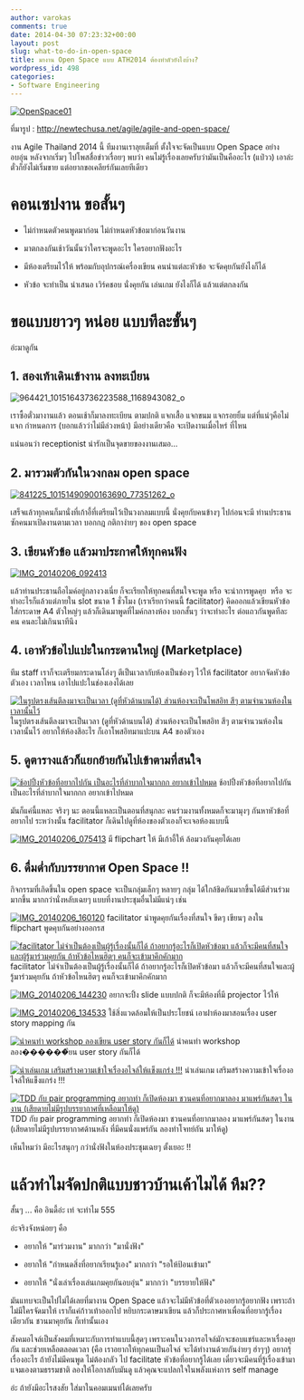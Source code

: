```yaml
---
author: varokas
comments: true
date: 2014-04-30 07:23:32+00:00
layout: post
slug: what-to-do-in-open-space
title: มางาน Open Space แบบ ATH2014 ต้องทำตัวยังไงบ้าง?
wordpress_id: 498
categories:
- Software Engineering
---
```


[![OpenSpace01](/images/2014/04/openspace01.jpg)](/images/2014/04/openspace01.jpg)

ที่มารูป : http://newtechusa.net/agile/agile-and-open-space/

งาน Agile Thailand 2014 นี้ ทีมงานเราลุยเต็มที่ ตั้งใจจะจัดเป็นแบบ Open Space อย่างอบอุ่น หลังจากเริ่มๆ ไปโพสสื่อข่าวเรื่อยๆ พบว่า คนไม่รู้เรื่องเลยครับว่ามันเป็นคืออะไร (แป่วว) เอาล่ะ ตั๋วก็ยังไม่เริ่มขาย แต่อยากขอเคลียร์กันเลยทีเดียว<!--more-->


# คอนเซปงาน ขอสั้นๆ





	
  * ไม่กำหนดตัวคนพูดมาก่อน ไม่กำหนดหัวข้อมาก่อนวันงาน

	
  * มาตกลงกันเช้าวันนั้นว่าใครจะพูดอะไร ใครอยากฟังอะไร

	
  * มีห้องเตรียมไว้ให้ พร้อมกับอุปกรณ์เครื่องเขียน คนนำแต่ละหัวข้อ จะจัดคุยกันยังไงก็ได้

	
  * หัวข้อ จะทำเป็น นำเสนอ เวิร์คชอบ นั่งคุยกัน เล่นเกม ยังไงก็ได้ แล้วแต่ตกลงกัน




# ขอแบบยาวๆ หน่อย แบบทีละขั้นๆ


อ่ะมาดูกัน


## 1. สองเท้าเดินเข้างาน ลงทะเบียน


![964421_10151643736223588_1168943082_o](/images/2014/04/964421_10151643736223588_1168943082_o.jpg)

เราซื้อตั๋วมางานแล้ว ตอนเช้าก็มาลงทะเบียน ตามปกติ แจกเสื้อ แจกขนม แจกรอยยิ้ม แต่ที่แน่ๆคือไม่แจก กำหนดการ (บอกแล้วว่าไม่มีล่วงหน้า) มีอย่างเดียวคือ จะเปิดงานเมื่อไหร่ ที่ไหน

แน่นอนว่า receptionist น่ารักเป็นจุดขายของงานเสมอ...​


## 2. มารวมตัวกันในวงกลม open space


[![841225_10151490900163690_77351262_o](/images/2014/04/841225_10151490900163690_77351262_o.jpg)](/images/2014/04/841225_10151490900163690_77351262_o.jpg)

เสร็จแล้วทุกคนก็มานั่งที่เก้าอี้ที่เตรียมไว้เป็นวงกลมแบบนี้ นั่งคุยกับคนข้างๆ ไปก่อนจะมี ท่านประธานซักคนมาเปิดงานตามเวลา บอกกฎ กติกาง่ายๆ ของ open space


## 3. เขียนหัวข้อ แล้วมาประกาศให้ทุกคนฟัง


[![IMG_20140206_092413](/images/2014/04/img_20140206_092413.jpg)](/images/2014/04/img_20140206_092413.jpg)

แล้วท่านประธานถือไมค์อยู่กลางวงเนี่ย ก็จะเรียกให้ทุกคนที่สนใจจะพูด หรือ จะนำการพูดคุย  หรือ จะทำอะไรก็แล้วแต่ภายใน slot ขนาด 1 ชั่วโมง (เราเรียกว่าคนนี้ facilitator) คิดออกแล้วเขียนหัวข้อใส่กระดาษ A4 ตัวใหญ่ๆ แล้วก็เดินมาพูดที่ไมค์กลางห้อง บอกสั้นๆ ว่าจะทำอะไร ต่อแถวกันพูดทีละคน คนละไม่เกินนาทีนึง


## 4. เอาหัวข้อไปแปะในกระดานใหญ่ (Marketplace)


ทีม staff เราก็จะเตรียมกระดานโล่งๆ ตีเป็นเวลากับห้องเป็นช่องๆ ไว้ให้ facilitator อยากจัดหัวข้อตัวเอง เวลาไหน เอาไปแปะในช่องเองได้เลย

[![ในรูปตรงเส้นตีลงมาจะเป็นเวลา (ดูที่หัวด้านบนได้) ส่วนห้องจะเป็นโพสอิท สีๆ ตามจำนวนห้องในเวลานั้นไว้ ](/images/2014/04/img_20140205_092721.jpg)](/images/2014/04/img_20140205_092721.jpg) ในรูปตรงเส้นตีลงมาจะเป็นเวลา (ดูที่หัวด้านบนได้) ส่วนห้องจะเป็นโพสอิท สีๆ ตามจำนวนห้องในเวลานั้นไว้ อยากให้ห้องสีอะไร ก็เอาโพสอิทมาแปะบน A4 ของตัวเอง


## 5. ดูตารางแล้วก็แยกย้ายกันไปเข้าตามที่สนใจ


[![ช้อปปิ้งหัวข้อที่อยากไปกัน เป็นอะไรที่ลำบากใจมากกก อยากเข้าไปหมด](/images/2014/04/823552_10151490905033690_605459575_o.jpg)](/images/2014/04/823552_10151490905033690_605459575_o.jpg) ช้อปปิ้งหัวข้อที่อยากไปกัน เป็นอะไรที่ลำบากใจมากกก อยากเข้าไปหมด

มันก็แค่นี้แหละ จริงๆ นะ ตอนนี้แหละเป็นตอนที่สนุกละ คนร่วมงานทั้งหมดก็จะมามุงๆ กันหาหัวข้อที่อยากไป ระหว่างนั้น facilitator ก็เดินไปดูที่ห้องของตัวเองก็จะเจอห้องแบบนี้

[![IMG_20140206_075413](/images/2014/04/img_20140206_075413.jpg)](/images/2014/04/img_20140206_075413.jpg) มี flipchart ให้ มีเก้าอี้ให้ ล้อมวงกันคุยได้เลย


## 6. ดื่มด่ำกับบรรยากาศ Open Space !!


กิจกรรมที่เกิดขึ้นใน open space จะเป็นกลุ่มเล็กๆ หลายๆ กลุ่ม ได้ใกล้ชิดกันมากขึ้นได้มีส่วนร่วมมากขึ้น มากกว่านั่งหลับเฉยๆ แบบที่งานประชุมอื่นไม่มีแน่ๆ เช่น

[![IMG_20140206_160120](/images/2014/04/img_20140206_160120.jpg?w=584)](/images/2014/04/img_20140206_160120.jpg) facilitator นำพูดคุยกันเรื่องที่สนใจ ขีดๆ เขียนๆ ลงใน flipchart พูดคุบกันอย่างออกรส

[![facilitator ไม่จำเป็นต้องเป็นผู้รู้เรื่องนั้นก็ได้ ถ้าอยากรู้อะไรก็เปิดหัวข้อมา แล้วก็จะมีคนที่สนใจและผู้รู้มาร่วมคุยกัน ถ้าหัวข้อไหนฮิตๆ คนก็จะเข้ามาคึกคักมาก](/images/2014/04/img_20140205_150043.jpg)](/images/2014/04/img_20140205_150043.jpg) facilitator ไม่จำเป็นต้องเป็นผู้รู้เรื่องนั้นก็ได้ ถ้าอยากรู้อะไรก็เปิดหัวข้อมา แล้วก็จะมีคนที่สนใจและผู้รู้มาร่วมคุยกัน ถ้าหัวข้อไหนฮิตๆ คนก็จะเข้ามาคึกคักมาก

[![IMG_20140206_144230](/images/2014/04/img_20140206_144230.jpg)](/images/2014/04/img_20140206_144230.jpg) อยากจะปิ้ง slide แบบปกติ ก็จะมีห้องที่มี projector ไว้ให้

[![IMG_20140206_134533](/images/2014/04/img_20140206_134533.jpg)](/images/2014/04/img_20140206_134533.jpg) ใช้สิ่งแวดล้อมให้เป็นประโยชน์ เอาฝาห้องมาสอนเรื่อง user story mapping กัน

[![นำคนทำ workshop ลองเขียน user story กันก็ได้](/images/2014/01/803861_10151493447118690_308377539_n.jpg)](/images/2014/01/803861_10151493447118690_308377539_n.jpg) นำคนทำ workshop ลอง������ียน user story กันก็ได้

[![นำเล่นเกม เสริมสร้างความเข้าใจเรื่องอไจล์ให้แข็งแกร่ง !!!](/images/2014/04/img_20140206_153810.jpg)](/images/2014/04/img_20140206_153810.jpg) นำเล่นเกม เสริมสร้างความเข้าใจเรื่องอไจล์ให้แข็งแกร่ง !!!

[![TDD กับ pair programming อยากทำ ก็เปิดห้องมา ชวนคนที่อยากมาลอง มาแพร์กันสดๆ ในงาน (เสียดายไม่มีรูปบรรยากาศที่เหลือมาให้ดู)](/images/2014/04/img_20140206_203140.jpg)](/images/2014/04/img_20140206_203140.jpg) TDD กับ pair programming อยากทำ ก็เปิดห้องมา ชวนคนที่อยากมาลอง มาแพร์กันสดๆ ในงาน (เสียดายไม่มีรูปบรรยากาศด้านหลัง ที่มีคนนั่งแพร์กัน ลองทำโจทย์กัน มาให้ดู)

เห็นไหมว่า มีอะไรสนุกๆ กว่านั่งฟังในห้องประชุมเฉยๆ ตั้งเยอะ !!


# แล้วทำไมจัดปกติแบบชาวบ้านเค้าไมได้ หืม??


สั้นๆ ... คือ อินดี้อ่ะ เท่ จะทำไม 555

อ่ะจริงจังหน่อยๆ คือ



	
  * อยากให้ "มาร่วมงาน" มากกว่า "มานั่งฟัง"

	
  * อยากให้ "กำหนดสิ่งที่อยากเรียนรู้เอง" มากกว่า "รอให้ป้อนเข้ามา"

	
  * อยากให้ "นั่งเล่าเรื่องเล่นเกมคุยกันอบอุ่น" มากกว่า "บรรยายให้ฟัง"


มันแทบจะเป็นไปไม่ได้เลยที่มางาน Open Space แล้วจะไม่มีหัวข้อที่ตัวเองอยากรู้อยากฟัง เพราะถ้าไม่มีใครจัดมาให้ เราก็แค่ก้าวเท้าออกไป หยิบกระดาษมาเขียน แล้วก็ประกาศหาเพื่อนที่อยากรู้เรื่องเดียวกัน ชวนมาคุยกัน ก็เท่านั้นเอง

สังคมอไจล์เป็นสังคมที่เหมาะกับการทำแบบนี้สุดๆ เพราะคนในวงการอไจล์มักจะชอบแชร์และหาเรื่องคุยกัน และช่วยเหลือตลอดเวลา (คือ เราอยากให้ทุกคนเป็นอไจล์ จะได้ทำงานด้วยกันง่ายๆ ฮ่าๆๆ) อยากรุ้เรื่องอะไร ถ้ายังไม่มีคนพูด ไม่ต้องกลัว ไป facilitate หัวข้อที่อยากรู้ได้เลย เดี๋ยวจะมีคนที่รู้เรื่องเข้ามาแจมเองตามธรรมชาติ ลองให้โอกาสกับมันดู​ แล้วคุณจะแปลกใจในพลังแห่งการ self manage

อ่ะ ถ้ายังมีอะไรสงสัย ใส่มาในคอมเมนท์ได้เลยครับ


